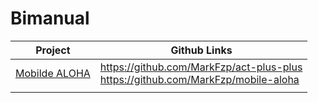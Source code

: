 # Bimanual

| Project                                         | Github Links                                                 |
| ----------------------------------------------- | ------------------------------------------------------------ |
| [Mobilde ALOHA](https://mobile-aloha.github.io) | https://github.com/MarkFzp/act-plus-plus<br />https://github.com/MarkFzp/mobile-aloha |
|                                                 |                                                              |


